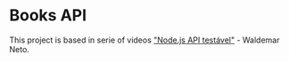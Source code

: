 # Books API
This project is based in serie of videos ["Node.js API testável"](https://www.youtube.com/playlist?list=PLz_YTBuxtxt74aOA2W8ArqZpsPlxP-JC9) - Waldemar Neto.

